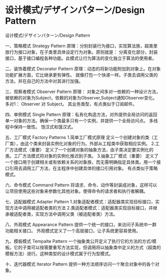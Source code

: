 # 设计模式/デザインパターン/Design Pattern
设计模式/デザインパターン/Design Pattern

一、策略模式 Strategy Pattern
    原理：分别封装行为接口，实现算法族，超类里放行为接口对象，在子类里具体设定行为对象。原则就是：
  分离变化部分，封装接口，基于接口编程各种功能。此模式让行为算法的变化独立于算法的使用者。
  
二、装饰着模式 Decorator Pattern
    原理：动态的将新功能附加到对象上。在对象功能扩展方面，它比继承更有弹性。
  就像打包一个快递一样。子类去调用父类的方法，并在自己的方法中对其进行加强。
  
三、观察者模式 Observer Pattern
    原理： 对象之间多对一依赖的一种设计方法，被依赖的对象为Subject，依赖的对象为Observer,Subject通知Observer变化。
  多对1： Observer 对 Subject。 其业务类型，有点类似于订阅邮件。
  
四、单例模式 Single Pattern
   原理：私有化构造方法，对外提供全局访问的返回单一对象的方法。确保一个类最多只有一个实例，并提供一个全局访问点。
         多线程中保持一致性。
         饱汉式和饿汉式。
         
五、工厂模式 Factory Patterns
    1.简单工厂模式原理
      定义一个创建对象的类（工厂类），由这个类来封装实例化对象的行为。外部从工程类中获取相应实例。
    2.工厂方法模式（重要）
      定义了一个创建对象的抽象方法，由子类决定要实例化的类。工厂方法模式将对象的实例化推迟到子类。
    3.抽象工厂模式（重要）
      定义了一个接口用于创建相关或有依赖关系的对象族，而无需明确指定具体类。用一个接口引用去调用工厂方法，在主程序中创建具体的接口引用对象。
      有点类似于策略模式。
      
六、命令模式 Command Pattern
    将请求、命令、动作等封装成对象，这样可以让项目使用这些对象来参数化其他对象。使得命令的请求者和执行者解耦。
    
七、适配器模式 Adapter Pattern
    1.对象适配者模式：适配器类实现目标接口，实现方法中调用被适配者类的方法
    2.类适配者模式：适配器类实现目标接口，并继承被适配者类，实现方法中调用父类（被适配者类）方法。
    
八、外观模式 Appearance Pattern
    提供一个统一的接口，来访问子系统中一群功能相关接口。
   外观模式定义了一个高层接口，让子系统更容易使用。
   
九、模板模式 Tempalte Pattern
   一个抽象类公开定义了执行它的方法的方式/模板。它的子类可以按需要重写方法实现，但调用将以抽象类中定义的方式（超类的模板方法）进行。这种类型的设计模式属于行为型模式。

十、迭代器模式 Iterator Pattern
   提供一种方法顺序访问一个聚合对象中的各个对象。
